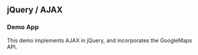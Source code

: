 ## jQuery / AJAX

### Demo App

This demo implements AJAX in jQuery, and incorporates the GoogleMaps API.
